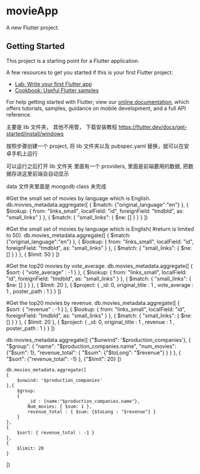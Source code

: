 # movieApp

A new Flutter project.

## Getting Started

This project is a starting point for a Flutter application.

A few resources to get you started if this is your first Flutter project:

- [Lab: Write your first Flutter app](https://flutter.dev/docs/get-started/codelab)
- [Cookbook: Useful Flutter samples](https://flutter.dev/docs/cookbook)

For help getting started with Flutter, view our
[online documentation](https://flutter.dev/docs), which offers tutorials,
samples, guidance on mobile development, and a full API reference.

主要是 lib 文件夹， 其他不用管，
下载安装教程
https://flutter.dev/docs/get-started/install/windows

按照步骤创建一个 project, 将 lib 文件夹以及 pubspec.yaml 替换，就可以在安卓手机上运行

可以运行之后打开 lib 文件夹 里面有一个 providers, 里面是前端要用的数据, 把数据存进这里前端会自动显示

data 文件夹里面是 mongodb class 未完成

#Get the small set of movies by language which is English.
db.movies_metadata.aggregate([
{
$match: {"original_language":"en"} 
	},
	{ $lookup:
{
from: "links_small",
localField: "id",
foreignField: "tmdbId",
as: "small_links"
}
},
{
$match: { "small_links": { $ne: [] } }
}
])

#Get the small set of movies by language which is English( #return is limited to 50).
db.movies_metadata.aggregate([
{
$match: {"original_language":"en"} 
	},
	{ $lookup:
{
from: "links_small",
localField: "id",
foreignField: "tmdbId",
as: "small_links"
}
},
{
$match: { "small_links": { $ne: [] } }
},
{
\$limit: 50
}
])

#Get the top20 movies by vote_average.
db.movies_metadata.aggregate([
{
$sort: { "vote_average" : -1 }
	},
	{ 	$lookup:
{
from: "links_small",
localField: "id",
foreignField: "tmdbId",
as: "small_links"
}
},
{
$match: { "small_links": { $ne: [] } }
},
{
$limit: 20
	},
	{
		$project: { \_id: 0, original_title : 1 , vote_average : 1 , poster_path : 1 }
}
])

#Get the top20 movies by revenue.
db.movies_metadata.aggregate([
{
$sort: { "revenue" : -1 }
	},
	{ 	$lookup:
{
from: "links_small",
localField: "id",
foreignField: "tmdbId",
as: "small_links"
}
},
{
$match: { "small_links": { $ne: [] } }
},
{
$limit: 20
	},
	{
		$project: { \_id: 0, original_title : 1 , revenue : 1 , poster_path : 1 }
}
])

db.movies_metadata.aggregate([
{"$unwind": '$production_companies'},
{
"$group": {
"name": "$production_companies.name",
"num_movies": {"$sum": 1},
"revenue_total": {
"$sum": {"$toLong": "$revenue"}
}
}
},
{
"$sort": {"revenue_total": -1}
},
{"$limit": 20}
])

    db.movies_metadata.aggregate([
    {
    	$unwind: '$production_companies'
    },{
    	$group:
    	{
    		_id : {name:"$production_companies.name"},
    		Num_movies: { $sum: 1 },
    		revenue_total : { $sum: {$toLong : "$revenue"} }
    	}
    },
    {
    	$sort: { revenue_total : -1 }
    },
    {
    	$limit: 20
    }

])
